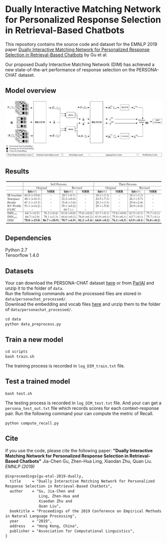 # Dually Interactive Matching Network for Personalized Response Selection in Retrieval-Based Chatbots
This repository contains the source code and dataset for the EMNLP 2019 paper [Dually Interactive Matching Network for Personalized Response Selection in Retrieval-Based Chatbots](https://arxiv.org/abs/1908.05859) by Gu et al. <br>

Our proposed Dually Interactive Matching Network (DIM) has achieved a new state-of-the-art performance of response selection on the PERSONA-CHAT dataset.

## Model overview
<img src="image/model.png">

## Results
<img src="image/result.png">

## Dependencies
Python 2.7 <br>
Tensorflow 1.4.0

## Datasets
Your can download the PERSONA-CHAT dataset [here](https://drive.google.com/open?id=1gNyVL5pSMO6DnTIlA9ORNIrd2zm8f3QH) or from [ParlAI](https://parl.ai/) and unzip it to the folder of ```data```. <br>
Run the following commands and the processed files are stored in ```data/personachat_processed/```. <br>
Download the embedding and vocab files [here](https://drive.google.com/open?id=1gGZfQ-m7EGo5Z1Ts93Ta8GPJpdIQqckC) and unzip them to the folder of ```data/personachat_processed/```.
```
cd data
python data_preprocess.py
```

## Train a new model
```
cd scripts
bash train.sh
```
The training process is recorded in ```log_DIM_train.txt``` file.

## Test a trained model
```
bash test.sh
```
The testing process is recorded in ```log_DIM_test.txt``` file. And your can get a ```persona_test_out.txt``` file which records scores for each context-response pair. Run the following command your can compute the metric of Recall.
```
python compute_recall.py
```

## Cite
If you use the code, please cite the following paper:
**"Dually Interactive Matching Network for Personalized Response Selection in Retrieval-Based Chatbots"**
Jia-Chen Gu, Zhen-Hua Ling, Xiaodan Zhu, Quan Liu. _EMNLP (2019)_

```
@inproceedings{gu-etal-2019-dually,
  title     = "Dually Interactive Matching Network for Personalized Response Selection in Retrieval-Based Chatbots",
  author    = "Gu, Jia-Chen and
               Ling, Zhen-Hua and
               Xiaodan Zhu and
               Quan Liu",
  booktitle = "Proceedings of the 2019 Conference on Empirical Methods in Natural Language Processing",
  year      = "2019",
  address   = "Hong Kong, China",
  publisher = "Association for Computational Linguistics",
}
```
